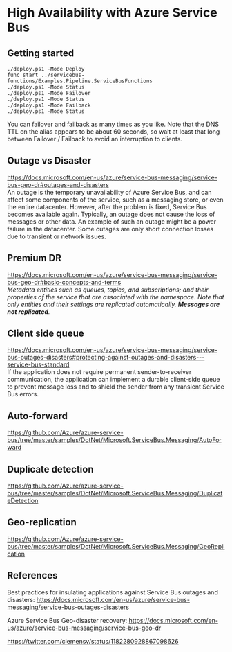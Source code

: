 # High Availability with Azure Service Bus

## Getting started

    ./deploy.ps1 -Mode Deploy
    func start ../servicebus-functions/Examples.Pipeline.ServiceBusFunctions
    ./deploy.ps1 -Mode Status
    ./deploy.ps1 -Mode Failover
    ./deploy.ps1 -Mode Status
    ./deploy.ps1 -Mode Failback
    ./deploy.ps1 -Mode Status

You can failover and failback as many times as you like. Note that the DNS TTL on the alias appears to be about 60 seconds, so wait at least that long between Failover / Failback to avoid an interruption to clients.

## Outage vs Disaster

<https://docs.microsoft.com/en-us/azure/service-bus-messaging/service-bus-geo-dr#outages-and-disasters><br/>
An outage is the temporary unavailability of Azure Service Bus, and can affect some components of the
service, such as a messaging store, or even the entire datacenter. However, after the problem is fixed, 
Service Bus becomes available again. Typically, an outage does not cause the loss of messages or other 
data. An example of such an outage might be a power failure in the datacenter. Some outages are only 
short connection losses due to transient or network issues.

## Premium DR

<https://docs.microsoft.com/en-us/azure/service-bus-messaging/service-bus-geo-dr#basic-concepts-and-terms><br/>
_Metadata entities such as queues, topics, and subscriptions; and their properties of the service that 
are associated with the namespace. Note that only entities and their settings are replicated automatically. 
**Messages are not replicated**._

## Client side queue

<https://docs.microsoft.com/en-us/azure/service-bus-messaging/service-bus-outages-disasters#protecting-against-outages-and-disasters---service-bus-standard><br/>
If the application does not require permanent sender-to-receiver communication, the application can 
implement a durable client-side queue to prevent message loss and to shield the sender from any 
transient Service Bus errors.

## Auto-forward

<https://github.com/Azure/azure-service-bus/tree/master/samples/DotNet/Microsoft.ServiceBus.Messaging/AutoForward>

## Duplicate detection

<https://github.com/Azure/azure-service-bus/tree/master/samples/DotNet/Microsoft.ServiceBus.Messaging/DuplicateDetection>

## Geo-replication

<https://github.com/Azure/azure-service-bus/tree/master/samples/DotNet/Microsoft.ServiceBus.Messaging/GeoReplication>

## References

Best practices for insulating applications against Service Bus outages and disasters: <https://docs.microsoft.com/en-us/azure/service-bus-messaging/service-bus-outages-disasters>

Azure Service Bus Geo-disaster recovery: <https://docs.microsoft.com/en-us/azure/service-bus-messaging/service-bus-geo-dr>

<https://twitter.com/clemensv/status/1182280928867098626>